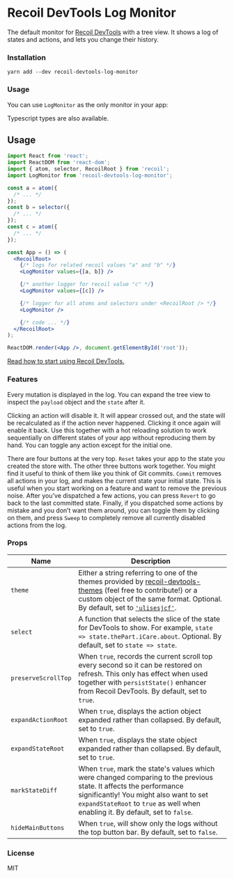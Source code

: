 # Recoil DevTools Log Monitor

The default monitor for [Recoil DevTools](https://github.com/ulises-jeremias/recoil-devtools) with a tree view.
It shows a log of states and actions, and lets you change their history.

### Installation

```
yarn add --dev recoil-devtools-log-monitor
```

### Usage

You can use `LogMonitor` as the only monitor in your app:

Typescript types are also available.

## Usage

```jsx
import React from 'react';
import ReactDOM from 'react-dom';
import { atom, selector, RecoilRoot } from 'recoil';
import LogMonitor from 'recoil-devtools-log-monitor';

const a = atom({
  /* ... */
});
const b = selector({
  /* ... */
});
const c = atom({
  /* ... */
});

const App = () => (
  <RecoilRoot>
    {/* logs for related recoil values "a" and "b" */}
    <LogMonitor values={[a, b]} />

    {/* another logger for recoil value "c" */}
    <LogMonitor values={[c]} />

    {/* logger for all atoms and selectors under <RecoilRoot /> */}
    <LogMonitor />

    {/* code ... */}
  </RecoilRoot>
);

ReactDOM.render(<App />, document.getElementById('root'));
```

[Read how to start using Recoil DevTools.](https://github.com/ulises-jeremias/recoil-devtools)

### Features

Every mutation is displayed in the log. You can expand the tree view to inspect the `payload` object and the `state` after it.

Clicking an action will disable it. It will appear crossed out, and the state will be recalculated as if the action never happened. Clicking it once again will enable it back. Use this together with a hot reloading solution to work sequentially on different states of your app without reproducing them by hand. You can toggle any action except for the initial one.

There are four buttons at the very top. `Reset` takes your app to the state you created the store with. The other three buttons work together. You might find it useful to think of them like you think of Git commits. `Commit` removes all actions in your log, and makes the current state your initial state. This is useful when you start working on a feature and want to remove the previous noise. After you’ve dispatched a few actions, you can press `Revert` to go back to the last committed state. Finally, if you dispatched some actions by mistake and you don’t want them around, you can toggle them by clicking on them, and press `Sweep` to completely remove all currently disabled actions from the log.

### Props

| Name                | Description                                                                                                                                                                                                                                                                                                                                                                                                          |
| ------------------- | -------------------------------------------------------------------------------------------------------------------------------------------------------------------------------------------------------------------------------------------------------------------------------------------------------------------------------------------------------------------------------------------------------------------- |
| `theme`             | Either a string referring to one of the themes provided by [recoil-devtools-themes](https://github.com/ulises-jeremias/recoil-devtools/blob/master/packages/recoil-devtools-themes) (feel free to contribute!) or a custom object of the same format. Optional. By default, set to [`'ulisesjcf'`](https://github.com/ulises-jeremias/recoil-devtools/blob/master/packages/recoil-devtools-themes/src/ulisesjcf.js). |
| `select`            | A function that selects the slice of the state for DevTools to show. For example, `state => state.thePart.iCare.about`. Optional. By default, set to `state => state`.                                                                                                                                                                                                                                               |
| `preserveScrollTop` | When `true`, records the current scroll top every second so it can be restored on refresh. This only has effect when used together with `persistState()` enhancer from Recoil DevTools. By default, set to `true`.                                                                                                                                                                                                   |
| `expandActionRoot`  | When `true`, displays the action object expanded rather than collapsed. By default, set to `true`.                                                                                                                                                                                                                                                                                                                   |
| `expandStateRoot`   | When `true`, displays the state object expanded rather than collapsed. By default, set to `true`.                                                                                                                                                                                                                                                                                                                    |
| `markStateDiff`     | When `true`, mark the state's values which were changed comparing to the previous state. It affects the performance significantly! You might also want to set `expandStateRoot` to `true` as well when enabling it. By default, set to `false`.                                                                                                                                                                      |
| `hideMainButtons`   | When `true`, will show only the logs without the top button bar. By default, set to `false`.                                                                                                                                                                                                                                                                                                                         |

### License

MIT
